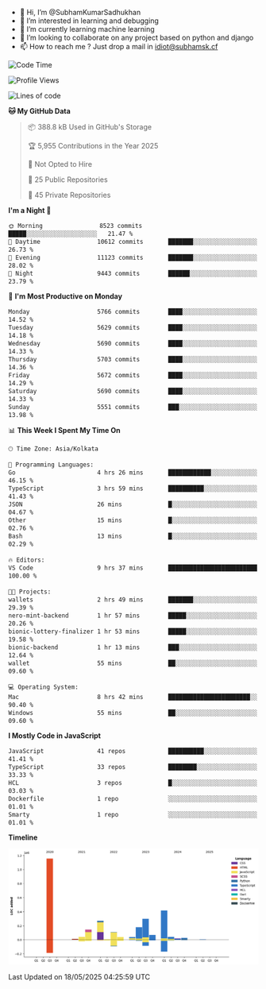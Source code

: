 - 👋 Hi, I’m @SubhamKumarSadhukhan
- 👀 I’m interested in learning and debugging
- 🌱 I’m currently learning machine learning
- 💞️ I’m looking to collaborate on any project based on python and django
- 📫 How to reach me ?
      Just drop a mail in idiot@subhamsk.cf

<!---
SubhamKumarSadhukhan/SubhamKumarSadhukhan is a ✨ special ✨ repository because its `README.md` (this file) appears on your GitHub profile.
You can click the Preview link to take a look at your changes.
--->


<!--START_SECTION:waka-->
![Code Time](http://img.shields.io/badge/Code%20Time-2%2C906%20hrs%2015%20mins-blue)

![Profile Views](http://img.shields.io/badge/Profile%20Views-1-blue)

![Lines of code](https://img.shields.io/badge/From%20Hello%20World%20I%27ve%20Written-2.9%20million%20lines%20of%20code-blue)

**🐱 My GitHub Data** 

> 📦 388.8 kB Used in GitHub's Storage 
 > 
> 🏆 5,955 Contributions in the Year 2025
 > 
> 🚫 Not Opted to Hire
 > 
> 📜 25 Public Repositories 
 > 
> 🔑 45 Private Repositories 
 > 
**I'm a Night 🦉** 

```text
🌞 Morning                8523 commits        █████░░░░░░░░░░░░░░░░░░░░   21.47 % 
🌆 Daytime                10612 commits       ███████░░░░░░░░░░░░░░░░░░   26.73 % 
🌃 Evening                11123 commits       ███████░░░░░░░░░░░░░░░░░░   28.02 % 
🌙 Night                  9443 commits        ██████░░░░░░░░░░░░░░░░░░░   23.79 % 
```
📅 **I'm Most Productive on Monday** 

```text
Monday                   5766 commits        ████░░░░░░░░░░░░░░░░░░░░░   14.52 % 
Tuesday                  5629 commits        ████░░░░░░░░░░░░░░░░░░░░░   14.18 % 
Wednesday                5690 commits        ████░░░░░░░░░░░░░░░░░░░░░   14.33 % 
Thursday                 5703 commits        ████░░░░░░░░░░░░░░░░░░░░░   14.36 % 
Friday                   5672 commits        ████░░░░░░░░░░░░░░░░░░░░░   14.29 % 
Saturday                 5690 commits        ████░░░░░░░░░░░░░░░░░░░░░   14.33 % 
Sunday                   5551 commits        ███░░░░░░░░░░░░░░░░░░░░░░   13.98 % 
```


📊 **This Week I Spent My Time On** 

```text
🕑︎ Time Zone: Asia/Kolkata

💬 Programming Languages: 
Go                       4 hrs 26 mins       ████████████░░░░░░░░░░░░░   46.15 % 
TypeScript               3 hrs 59 mins       ██████████░░░░░░░░░░░░░░░   41.43 % 
JSON                     26 mins             █░░░░░░░░░░░░░░░░░░░░░░░░   04.67 % 
Other                    15 mins             █░░░░░░░░░░░░░░░░░░░░░░░░   02.76 % 
Bash                     13 mins             █░░░░░░░░░░░░░░░░░░░░░░░░   02.29 % 

🔥 Editors: 
VS Code                  9 hrs 37 mins       █████████████████████████   100.00 % 

🐱‍💻 Projects: 
wallets                  2 hrs 49 mins       ███████░░░░░░░░░░░░░░░░░░   29.39 % 
nero-mint-backend        1 hr 57 mins        █████░░░░░░░░░░░░░░░░░░░░   20.26 % 
bionic-lottery-finalizer 1 hr 53 mins        █████░░░░░░░░░░░░░░░░░░░░   19.58 % 
bionic-backend           1 hr 13 mins        ███░░░░░░░░░░░░░░░░░░░░░░   12.64 % 
wallet                   55 mins             ██░░░░░░░░░░░░░░░░░░░░░░░   09.60 % 

💻 Operating System: 
Mac                      8 hrs 42 mins       ███████████████████████░░   90.40 % 
Windows                  55 mins             ██░░░░░░░░░░░░░░░░░░░░░░░   09.60 % 
```

**I Mostly Code in JavaScript** 

```text
JavaScript               41 repos            ██████████░░░░░░░░░░░░░░░   41.41 % 
TypeScript               33 repos            ████████░░░░░░░░░░░░░░░░░   33.33 % 
HCL                      3 repos             █░░░░░░░░░░░░░░░░░░░░░░░░   03.03 % 
Dockerfile               1 repo              ░░░░░░░░░░░░░░░░░░░░░░░░░   01.01 % 
Smarty                   1 repo              ░░░░░░░░░░░░░░░░░░░░░░░░░   01.01 % 
```



**Timeline**

![Lines of Code chart](https://raw.githubusercontent.com/SubhamKumarSadhukhan/SubhamKumarSadhukhan/main/assets/bar_graph.png)


 Last Updated on 18/05/2025 04:25:59 UTC
<!--END_SECTION:waka-->
